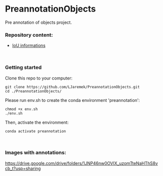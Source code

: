 # PreannotationObjects
Pre annotation of objects project.

### Repository content:
* [IoU informations](./iou/README.md)

</br>

### Getting started
Clone this repo to your computer:
```shell
git clone https://github.com/LJaremek/PreannotationObjects.git
cd ./PreannotationObjects/
```

Please run env.sh to create the conda environment 'preannotation':
```shell
chmod +x env.sh
./env.sh
```

Then, activate the environment:
```shell
conda activate preannotation
``` 

</br>

### Images with annotations:
https://drive.google.com/drive/folders/1JNP46nw0OVIX_uzomTteNaHThS8vcb_t?usp=sharing
